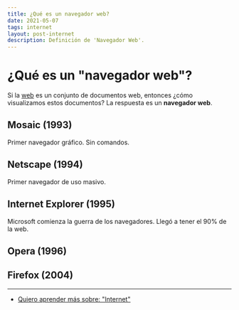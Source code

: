 ```yaml
---
title: ¿Qué es un navegador web?
date: 2021-05-07
tags: internet
layout: post-internet
description: Definición de 'Navegador Web'.
---
```


# ¿Qué es un "navegador web"?
Si la [web](que-es-web) es un conjunto de documentos web, entonces ¿cómo visualizamos estos documentos? La respuesta es un **navegador web**.

## Mosaic (1993)
Primer navegador gráfico. Sin comandos.

## Netscape (1994)
Primer navegador de uso masivo.

## Internet Explorer (1995)
Microsoft comienza la guerra de los navegadores. Llegó a tener el 90% de la web.

## Opera (1996)

## Firefox (2004)


***

- [Quiero aprender más sobre: "Internet"](../00/internet)
